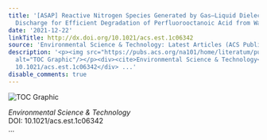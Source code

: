 ```yaml
---
title: '[ASAP] Reactive Nitrogen Species Generated by Gas–Liquid Dielectric Barrier
  Discharge for Efficient Degradation of Perfluorooctanoic Acid from Water'
date: '2021-12-22'
linkTitle: http://dx.doi.org/10.1021/acs.est.1c06342
source: 'Environmental Science & Technology: Latest Articles (ACS Publications)'
description: '<p><img src="https://pubs.acs.org/na101/home/literatum/publisher/achs/journals/content/esthag/0/esthag.ahead-of-print/acs.est.1c06342/20211222/images/medium/es1c06342_0008.gif"
  alt="TOC Graphic"/></p><div><cite>Environmental Science & Technology</cite></div><div>DOI:
  10.1021/acs.est.1c06342</div> ...'
disable_comments: true
---
```

<p><img src="https://pubs.acs.org/na101/home/literatum/publisher/achs/journals/content/esthag/0/esthag.ahead-of-print/acs.est.1c06342/20211222/images/medium/es1c06342_0008.gif" alt="TOC Graphic"/></p><div><cite>Environmental Science & Technology</cite></div><div>DOI: 10.1021/acs.est.1c06342</div> ...
